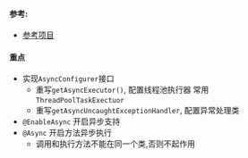 #### 参考:
- [参考项目](https://www.xncoding.com/2017/07/20/spring/sb-async.html)

#### 重点
- 实现`AsyncConfigurer`接口
    - 重写`getAsyncExecutor()`, 配置线程池执行器 常用`ThreadPoolTaskExectuor`
    - 重写`getAsyncUncaughtExceptionHandler`, 配置异常处理类
- `@EnableAsync` 开启异步支持
- `@Async` 开启方法异步执行
    - 调用和执行方法不能在同一个类,否则不起作用